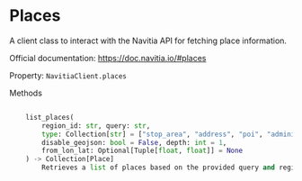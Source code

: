 # Places

A client class to interact with the Navitia API for fetching place information.

Official documentation: <https://doc.navitia.io/#places>

Property: `NavitiaClient.places`

Methods

```python

    list_places(
        region_id: str, query: str,
        type: Collection[str] = ["stop_area", "address", "poi", "administrative_region"],
        disable_geojson: bool = False, depth: int = 1,
        from_lon_lat: Optional[Tuple[float, float]] = None
    ) -> Collection[Place]
        Retrieves a list of places based on the provided query and region ID from the Navitia API.
```
